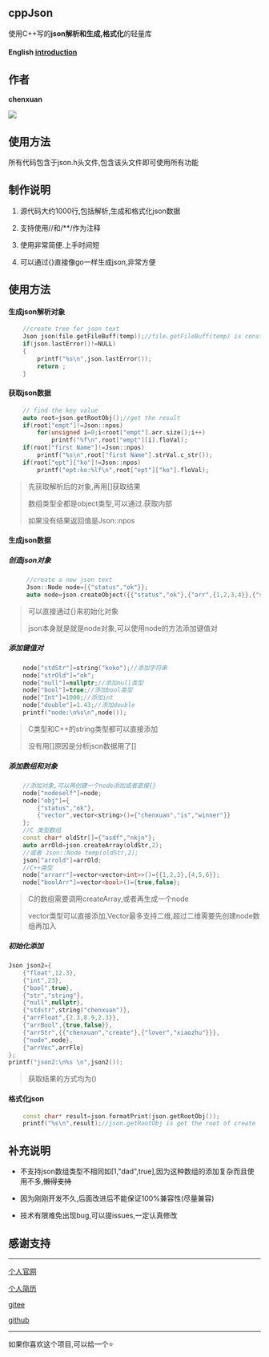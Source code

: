 ## cppJson

使用C++写的**json解析和生成,格式化**的轻量库

#### English [introduction](./README.en.md)

## 作者

**chenxuan**

![](https://i.loli.net/2021/10/25/7pQUDsB12GE4tgx.png)

## 使用方法

所有代码包含于json.h头文件,包含该头文件即可使用所有功能

## 制作说明

1. 源代码大约1000行,包括解析,生成和格式化json数据

2. 支持使用//和/**/作为注释

3. 使用非常简便.上手时间短

4. 可以通过{}直接像go一样生成json,非常方便

## 使用方法

#### 生成json解析对象

```cpp
    //create tree for json text
    Json json(file.getFileBuff(temp));//file.getFileBuff(temp) is const char*
    if(json.lastError()!=NULL)
    {
        printf("%s\n",json.lastError());
        return ;
    }
```

#### 获取json数据

```cpp
    // find the key value
    auto root=json.getRootObj();//get the result
    if(root["empt"]!=Json::npos)
        for(unsigned i=0;i<root["empt"].arr.size();i++)
            printf("%f\n",root["empt"][i].floVal);
    if(root["first Name"]!=Json::npos)
        printf("%s\n",root["first Name"].strVal.c_str());
    if(root["ept"]["ko"]!=Json::npos)
        printf("ept:ko:%lf\n",root["ept"]["ko"].floVal);
```

> 先获取解析后的对象,再用[]获取结果
> 
> 数组类型全都是object类型,可以通过.获取内部
> 
> 如果没有结果返回值是Json::npos

#### 生成json数据

##### 创造json对象

```cpp
     //create a new json text
     Json::Node node={{"status","ok"}};
     auto node=json.createObject({{"status","ok"},{"arr",{1,2,3,4}},{"strarr",{"we","lpl"}}});
```

> 可以直接通过{}来初始化对象
> 
> json本身就是就是node对象,可以使用node的方法添加键值对

##### 添加键值对

```cpp
    node["stdStr"]=string("koko");//添加字符串
    node["strOld"]="ok";
    node["null"]=nullptr;//添加null类型
    node["bool"]=true;//添加bool类型
    node["Int"]=1000;//添加int
    node["double"]=1.43;//添加double
    printf("node:\n%s\n",node());
```

> C类型和C++的string类型都可以直接添加
> 
> 没有用[]原因是分析json数据用了[]

##### 添加数组和对象

```cpp
    //添加对象,可以再创建一个node添加或者直接{}
    node["nodeself"]=node;
    node["obj"]={
        {"status","ok"},
        {"vector",vector<string>()={"chenxuan","is","winner"}}
    };
    //C 类型数组
    const char* oldStr[]={"asdf","nkjn"};
    auto arrOld=json.createArray(oldStr,2);
    //或者 Json::Node temp(oldStr,2);
    json["arrold"]=arrOld;
    //C++类型
    node["arrarr"]=vector<vector<int>>()={{1,2,3},{4,5,6}};
    node["boolArr"]=vector<bool>()={true,false};
```

> C的数组需要调用createArray,或者再生成一个node
> 
> vector类型可以直接添加,Vector最多支持二维,超过二维需要先创建node数组再加入

##### 初始化添加

```cpp
Json json2={
    {"float",12.3},
    {"int",23},
    {"bool",true},
    {"str","string"},
    {"null",nullptr},
    {"stdstr",string("chenxuan")},
    {"arrFloat",{2.3,8.9,2.3}},
    {"arrBool",{true,false}},
    {"arrStr",{{"chenxuan","create"},{"lover","xiaozhu"}}},
    {"node",node},
    {"arrVec",arrFlo}
};
printf("json2:\n%s \n",json2());
```

> 获取结果的方式均为()

#### 格式化json

```cpp
    const char* result=json.formatPrint(json.getRootObj());
    printf("%s\n",result);//json.getRootObj is get the root of create
```

## 补充说明

- 不支持json数组类型不相同如[1,"dad",true],因为这种数组的添加复杂而且使用不多,~~懒得支持~~

- 因为刚刚开发不久,后面改进后不能保证100%兼容性(尽量兼容)

- 技术有限难免出现bug,可以提issues,一定认真修改

## 感谢支持

---

[个人官网](http://chenxuanweb.top) 

[个人简历](http://chenxuanweb.top/resume.html) 

[gitee](https://gitee.com/chenxuan520) 

[github](https://github.com/chenxuan520)

---

如果你喜欢这个项目,可以给一个⭐
